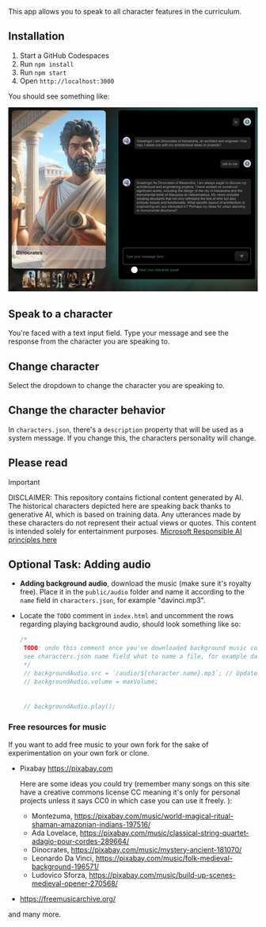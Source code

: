 This app allows you to speak to all character features in the curriculum. 

## Installation

1. Start a GitHub Codespaces
1. Run `npm install`
1. Run `npm start`
1. Open `http://localhost:3000`

You should see something like:

![Chat app](../docs/images/character-chat.png)

## Speak to a character

You're faced with a text input field. Type your message and see the response from the character you are speaking to.

## Change character

Select the dropdown to change the character you are speaking to.

## Change the character behavior

In `characters.json`, there's a `description` property that will be used as a system message. If you change this, the characters personality will change.

## Please read

> [!IMPORTANT]
> DISCLAIMER: This repository contains fictional content generated by AI. The historical characters depicted here are speaking back thanks to generative AI, which is based on training data. Any utterances made by these characters do not represent their actual views or quotes. This content is intended solely for entertainment purposes. [Microsoft Responsible AI principles here](https://www.microsoft.com/en-us/ai/principles-and-approach/)

## Optional Task: Adding audio

- **Adding background audio**, download the music (make sure it's royalty free). Place it in the `public/audio` folder and name it according to the `name` field in `characters.json`, for example "davinci.mp3". 
- Locate the `TODO` comment in `index.html` and uncomment the rows regarding playing background audio, should look something like so:

   ```javascript
   /*
    TODO: undo this comment once you've downloaded background music corresponding to your character
    see characters.json name field what to name a file, for example davinci.mp3
    */
    // backgroundAudio.src = `/audio/${character.name}.mp3`; // Updated to use character.name
    // backgroundAudio.volume = maxVolume;


    // backgroundAudio.play();
   ``` 

### Free resources for music

If you want to add free music to your own fork for the sake of experimentation on your own fork or clone. 

- Pixabay https://pixabay.com

  Here are some ideas you could try (remember many songs on this site have a creative commons license CC meaning it's only for personal projects unless it says CC0 in which case you can use it freely. ): 

  - Montezuma, https://pixabay.com/music/world-magical-ritual-shaman-amazonian-indians-197516/
  - Ada Lovelace, https://pixabay.com/music/classical-string-quartet-adagio-pour-cordes-289664/
  - Dinocrates, https://pixabay.com/music/mystery-ancient-181070/
  - Leonardo Da Vinci, https://pixabay.com/music/folk-medieval-background-196571/
  - Ludovico Sforza, https://pixabay.com/music/build-up-scenes-medieval-opener-270568/

- https://freemusicarchive.org/

and many more.
